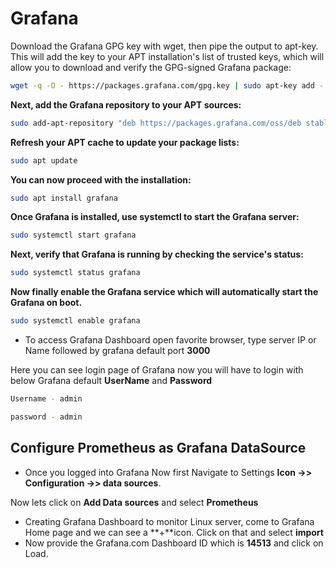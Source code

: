 # Grafana

Download the Grafana GPG key with wget, then pipe the output to apt-key. This will add the key to your APT installation's list of trusted keys, which will allow you to download and verify the GPG-signed Grafana package:

```bash
wget -q -O - https://packages.grafana.com/gpg.key | sudo apt-key add -
```

**Next, add the Grafana repository to your APT sources:**

```bash
sudo add-apt-repository "deb https://packages.grafana.com/oss/deb stable main"
```

**Refresh your APT cache to update your package lists:**

```bash
sudo apt update
```

**You can now proceed with the installation:**

```bash
sudo apt install grafana
```

**Once Grafana is installed, use systemctl to start the Grafana server:**

```bash
sudo systemctl start grafana
```

**Next, verify that Grafana is running by checking the service's status:**

```bash
sudo systemctl status grafana
```

**Now finally enable the Grafana service which will automatically start the Grafana on boot.**

```bash
sudo systemctl enable grafana
```

- To access Grafana Dashboard open favorite browser, type server IP or Name followed by grafana default port **3000**

Here you can see login page of Grafana now you will have to login with below Grafana default **UserName** and **Password**

```bash
Username - admin

password - admin
```

## Configure Prometheus as Grafana DataSource

- Once you logged into Grafana Now first Navigate to Settings **Icon ->> Configuration ->> data sources**.

Now lets click on **Add Data sources** and select **Prometheus**

- Creating Grafana Dashboard to monitor Linux server, come to Grafana Home page and we can see a **+**icon. Click on that and select **import**
- Now provide the Grafana.com Dashboard ID which is **14513** and click on Load.
